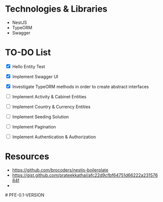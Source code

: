 # Technologies & Libraries
* NestJS
* TypeORM
* Swagger

# TO-DO List

<input type="checkbox" checked> Hello Entity Test

<input type="checkbox" checked> Implement Swagger UI

<input type="checkbox" checked> Investigate TypeORM methods in order to create abstract interfaces

<input type="checkbox" checkbox> Implement Activity & Cabinet Entities

<input type="checkbox" checkbox> Implement Country & Currency Entities

<input type="checkbox" checkbox> Implement Seeding Solution

<input type="checkbox" checkbox> Implement Pagination

<input type="checkbox"> Implement Authentication & Authorization


# Resources 
* https://github.com/brocoders/nestjs-boilerplate
* https://gist.github.com/prateekkathal/afc22d9cfbf64751d66222a23157684f
* 
#   P F E - 0 . 1 - V E R S I O N  
 